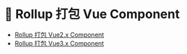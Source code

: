 # 👋 Rollup 打包 Vue Component
- [Rollup 打包 Vue2.x Component](https://juejin.cn/post/7178359651820863546)
- [Rollup 打包 Vue3.x Component](https://juejin.cn/post/7178357462779559973)
